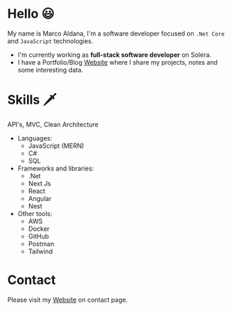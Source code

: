 <!--
**Marco-Aldana/marco-aldana** is a ✨ _special_ ✨ repository because its `README.md` (this file) appears on your GitHub profile.

Here are some ideas to get you started:

- 🔭 I’m currently working on ...
- 🌱 I’m currently learning ...
- 👯 I’m looking to collaborate on ...
- 🤔 I’m looking for help with ...
- 💬 Ask me about ...
- 📫 How to reach me: ...
- 😄 Pronouns: ...
- ⚡ Fun fact: ...
-->

# Hello 😃

My name is Marco Aldana,
I'm a software developer focused on `.Net Core` and `JavaScript` technologies.
* I'm currently working as **full-stack software developer** on Solera.
* I have a Portfolio/Blog [Website](https://marco-aldana.com) where I share my projects, notes and some interesting data.

# Skills 🗡️
API's, MVC, Clean Architecture
* Languages:
  * JavaScript (MERN)
  * C#
  * SQL
* Frameworks and libraries:
  * .Net
  * Next Js
  * React
  * Angular
  * Nest
* Other tools:
  * AWS
  * Docker
  * GitHub
  * Postman
  * Tailwind
 
 # Contact
 Please visit my [Website](https://marco-aldana.com) on contact page.




